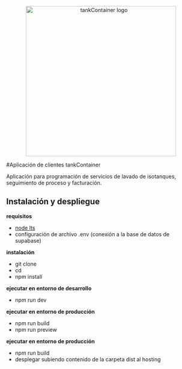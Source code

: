 <p align="center">
<a href="https://laravel.com" target="_blank">
<img src="https://res.cloudinary.com/dwiyxwcxj/image/upload/v1703187424/resourcesWeb/TankContainer_xalsng.png" 
width="400" 
alt="tankContainer logo">
</a></p>

#Aplicación de clientes tankContainer

Aplicación para programación de servicios de lavado de isotanques, seguimiento de proceso y facturación.

## Instalación y despliegue

**requisitos**
- [node lts](https://nodejs.org/en)
- configuración de archivo .env (conexión a la base de datos de supabase)

**instalación**
- git clone
- cd
- npm install

**ejecutar en entorno de desarrollo**
- npm run dev

**ejecutar en entorno de producción**
- npm run build
- npm run preview

**ejecutar en entorno de producción** 
- npm run build
- desplegar subiendo contenido de la carpeta dist al hosting
